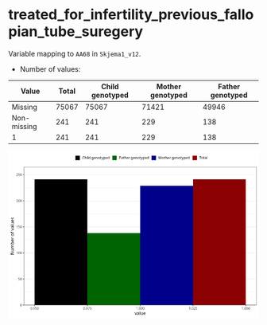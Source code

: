 # treated_for_infertility_previous_fallopian_tube_suregery
Variable mapping to `AA68` in `Skjema1_v12`.
- Number of values:

| Value | Total | Child genotyped | Mother genotyped | Father genotyped |
| ----- | ----- | --------------- | ---------------- | ---------------- |
| Missing | 75067 | 75067 | 71421 | 49946 |
| Non-missing | 241 | 241 | 229 | 138 |
| 1 | 241 | 241 | 229 | 138 |



![](treated_for_infertility_previous_fallopian_tube_suregery_n.png)



